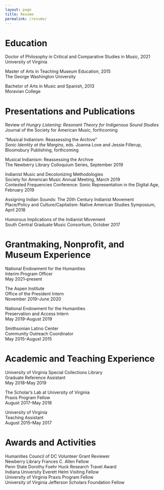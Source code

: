 ```yaml
---
layout: page
title: Resume
permalink: /resume/
---
```



<h1>Education</h1>
 <p>Doctor of Philosophy in Critical and Comparative Studies in Music, 2021
    <br>University of Virginia</p>
<p>Master of Arts in Teaching Museum Education, 2015
<br> The George Washington University</p>
<p>Bachelor of Arts in Music and Spanish, 2013
<br>Moravian College</p>
          
  <h1>Presentations and Publications</h1>
<p>Review of <i>Hungry Listening: Resonant Theory for Indigenous Sound Studies</i>
  <br>Journal of the Society for American Music, forthcoming</p>
<p>“Musical Indianism: Reassessing the Archive”
   <br><i>Sonic Identity at the Margins</i>, eds. Joanna Love and Jessie Fillerup, Bloomsbury Publishing, forthcoming</p>
 <p>Musical Indianism: Reassessing the Archive
         <br>The Newberry Library Colloquium Series, September 2019</p>
 <p>Indianist Music and Decolonizing Methodologies
    <br>Society for American Music Annual Meeting, March 2019
  <br>Contested Frequencies Conference: Sonic Representation in the Digital Age, February 2019</p>
 <p>Assigning Indian Sounds: The 20th Century Indianist Movement
     <br>Place/Policy and Culture/Capitalism: Native American Studies Symposium, April 2018</p>
  <p>Humorous Implications of the Indianist Movement
              <br>South Central Graduate Music Consortium, October 2017</p>
<h1>Grantmaking, Nonprofit, and Museum Experience</h1>
 <p>National Endowment for the Humanities
   <br>Interim Program Officer
       <br>May 2021–present</p>
 <p>The Aspen Institute
     <br>Office of the President Intern
    <br>November 2019–June 2020 </p>


 <p>National Endowment for the Humanities
                <br>Preservation and Access Intern
                <br>May 2019–August 2019
</p>

  <p>Smithsonian Latino Center
                <br>Community Outreach Coordinator
                <br>May 2015–August 2015
</p>
<h1>Academic and Teaching Experience</h1>
  <p>University of Virginia Special Collections Library
        <br>Graduate Reference Assistant
        <br>May 2018–May 2019</p>
<p>The Scholar’s Lab at University of Virginia
      <br>Praxis Program Fellow
       <br>August 2017–May 2018</p>
<p>University of Virginia
          <br>Teaching Assistant
        <br>August 2015–May 2017</p>
 <p><h1>Awards and Activities</h1>

<p>
Humanities Council of DC Volunteer Grant Reviewer
<br>Newberry Library Frances C. Allen Fellow
<br>Penn State Dorothy Foehr Huck Research Travel Award
<br>Indiana University Everett Helm Visiting Fellow
<br>University of Virginia Praxis Program Fellow
<br>University of Virginia Jefferson Scholars Foundation Fellow</p>
<br>
<br>
<br>
<br>
<br>
<br>
<br>
<br>
<br>
<br>

<br>
<br></p>

